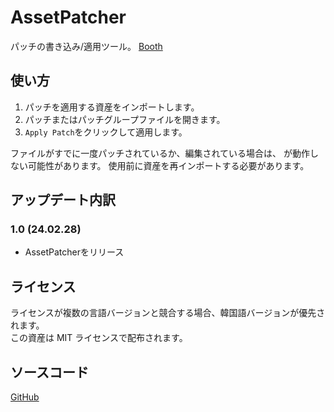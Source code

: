 # AssetPatcher
パッチの書き込み/適用ツール。
[Booth](https://ulab.booth.pm/items/5535450)


## 使い方
1. パッチを適用する資産をインポートします。
1. パッチまたはパッチグループファイルを開きます。
1. `Apply Patch`をクリックして適用します。

ファイルがすでに一度パッチされているか、編集されている場合は、 が動作しない可能性があります。
使用前に資産を再インポートする必要があります。


## アップデート内訳

### 1.0 (24.02.28)
- AssetPatcherをリリース


## ライセンス
ライセンスが複数の言語バージョンと競合する場合、韓国語バージョンが優先されます。  
この資産は MIT ライセンスで配布されます。


## ソースコード
[GitHub](https://github.com/SD-UniLab/AssetPatcher)